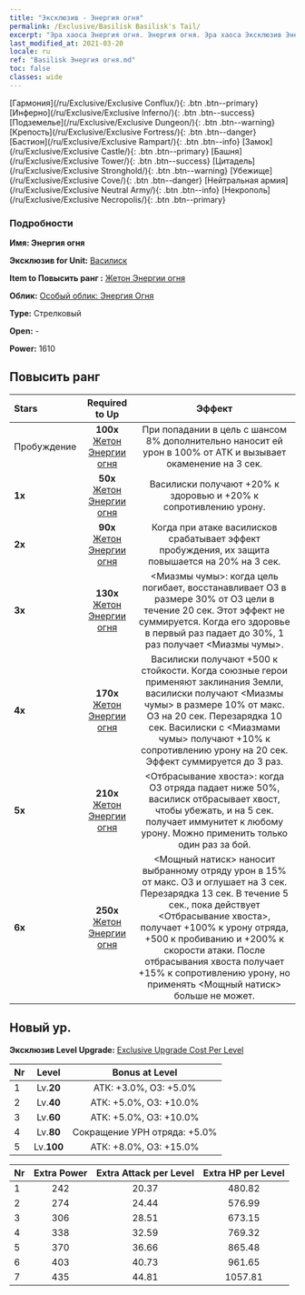 ```yaml
---
title: "Эксклюзив - Энергия огня"
permalink: /Exclusive/Basilisk Basilisk's Tail/
excerpt: "Эра хаоса Энергия огня. Энергия огня. Эра хаоса Эксклюзив Энергия огня. Василиск Эксклюзив."
last_modified_at: 2021-03-20
locale: ru
ref: "Basilisk Энергия огня.md"
toc: false
classes: wide
---
```

 [Гармония](/ru/Exclusive/Exclusive Conflux/){: .btn .btn--primary} [Инферно](/ru/Exclusive/Exclusive Inferno/){: .btn .btn--success} [Подземелье](/ru/Exclusive/Exclusive Dungeon/){: .btn .btn--warning} [Крепость](/ru/Exclusive/Exclusive Fortress/){: .btn .btn--danger} [Бастион](/ru/Exclusive/Exclusive Rampart/){: .btn .btn--info} [Замок](/ru/Exclusive/Exclusive Castle/){: .btn .btn--primary} [Башня](/ru/Exclusive/Exclusive Tower/){: .btn .btn--success} [Цитадель](/ru/Exclusive/Exclusive Stronghold/){: .btn .btn--warning} [Убежище](/ru/Exclusive/Exclusive Cove/){: .btn .btn--danger} [Нейтральная армия](/ru/Exclusive/Exclusive Neutral Army/){: .btn .btn--info} [Некрополь](/ru/Exclusive/Exclusive Necropolis/){: .btn .btn--primary} 

### Подробности
 **Имя: Энергия огня** 

 **Эксклюзив for Unit:** [Василиск](/ru/units/Basilisk/) 

 **Item to Повысить ранг :** [Жетон Энергии огня](/ru/Items/con_994/)

 **Облик:** [Особый облик: Энергия Огня](/ru/Items/con_662/)

 **Type:** Стрелковый

 **Open:** -

 **Power:** 1610

## Повысить ранг 

  |     Stars    |  Required to Up | Эффект |
  |:-------------|:---------------:|:---------------:|
  |  Пробуждение  | **100x** [Жетон Энергии огня](/ru/Items/con_994/) | При попадании в цель с шансом 8% дополнительно наносит ей урон в 100% от АТК и вызывает окаменение на 3 сек. |
  | **1x** <i class="fas fa-star"/> | **50x** [Жетон Энергии огня](/ru/Items/con_994/) | Василиски получают +20% к здоровью и +20% к сопротивлению урону. |
  | **2x** <i class="fas fa-star"/> | **90x** [Жетон Энергии огня](/ru/Items/con_994/) | Когда при атаке василисков срабатывает эффект пробуждения, их защита повышается на 20% на 3 сек. |
  | **3x** <i class="fas fa-star"/> | **130x** [Жетон Энергии огня](/ru/Items/con_994/) | <Миазмы чумы>: когда цель погибает, восстанавливает ОЗ в размере 30% от ОЗ цели в течение 20 сек. Этот эффект не суммируется. Когда его здоровье в первый раз падает до 30%, 1 раз получает <Миазмы чумы>. |
  | **4x** <i class="fas fa-star"/> | **170x** [Жетон Энергии огня](/ru/Items/con_994/) | Василиски получают +500 к стойкости. Когда союзные герои применяют заклинания Земли, василиски получают <Миазмы чумы> в размере 10% от макс. ОЗ на 20 сек. Перезарядка 10 сек. Василиски с <Миазмами чумы> получают +10% к сопротивлению урону на 20 сек. Эффект суммируется до 3 раз. |
  | **5x** <i class="fas fa-star"/> | **210x** [Жетон Энергии огня](/ru/Items/con_994/) | <Отбрасывание хвоста>: когда ОЗ отряда падает ниже 50%, василиск отбрасывает хвост, чтобы убежать, и на 5 сек. получает иммунитет к любому урону. Можно применить только один раз за бой. |
  | **6x** <i class="fas fa-star"/> | **250x** [Жетон Энергии огня](/ru/Items/con_994/) | <Мощный натиск> наносит выбранному отряду урон в 15% от макс. ОЗ и оглушает на 3 сек. Перезарядка 13 сек. В течение 5 сек., пока действует <Отбрасывание хвоста>, получает +100% к урону отряда, +500 к пробиванию и +200% к скорости атаки. После отбрасывания хвоста получает +15% к сопротивлению урону, но применять <Мощный натиск> больше не может. |


## Новый ур.
 **Эксклюзив Level Upgrade:** [Exclusive Upgrade Cost Per Level](/Exclusive/ExclusiveUpgradeCostPerLevel/)

  |  Nr  |   Level  | Bonus at Level |
  |:-----|:--------:|:--------------:|
  | 1 | Lv.**20** | АТК: +3.0%, ОЗ: +5.0% |
  | 2 | Lv.**40** | АТК: +5.0%, ОЗ: +10.0% |
  | 3 | Lv.**60** | АТК: +5.0%, ОЗ: +10.0% |
  | 4 | Lv.**80** | Сокращение УРН отряда: +5.0% |
  | 5 | Lv.**100** | АТК: +8.0%, ОЗ: +15.0% |


  |  Nr  |  Extra Power | Extra Attack per Level | Extra HP per Level |
  |:-----|:--------:|:--------:|:--------:|
  | 1 | 242 | 20.37 | 480.82 |
  | 2 | 274 | 24.44 | 576.99 |
  | 3 | 306 | 28.51 | 673.15 |
  | 4 | 338 | 32.59 | 769.32 |
  | 5 | 370 | 36.66 | 865.48 |
  | 6 | 403 | 40.73 | 961.65 |
  | 7 | 435 | 44.81 | 1057.81 |


